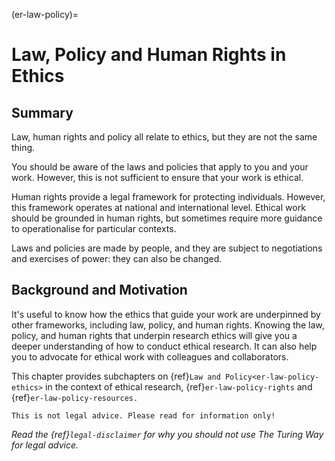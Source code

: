 (er-law-policy)=
# Law, Policy and Human Rights in Ethics

## Summary
Law, human rights and policy all relate to ethics, but they are not the same thing.

You should be aware of the laws and policies that apply to you and your work.
However, this is not sufficient to ensure that your work is ethical. 

Human rights provide a legal framework for protecting individuals. 
However, this framework operates at national and international level.
Ethical work should be grounded in human rights, but sometimes require more guidance to operationalise for particular contexts.

Laws and policies are made by people, and they are subject to negotiations and exercises of power: they can also be changed.

## Background and Motivation

It's useful to know how the ethics that guide your work are underpinned by other frameworks, including law, policy, and human rights. 
Knowing the law, policy, and human rights that underpin research ethics will give you a deeper understanding of how to conduct ethical research. 
It can also help you to advocate for ethical work with colleagues and collaborators.

This chapter provides subchapters on {ref}`Law and Policy<er-law-policy-ethics>` in the context of ethical research, {ref}`er-law-policy-rights` and {ref}`er-law-policy-resources.`

```{attention}
This is not legal advice. Please read for information only!
```
*Read the {ref}`legal-disclaimer` for why you should not use The Turing Way for legal advice.* 
